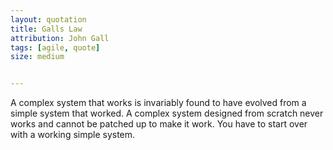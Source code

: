 ```yaml
---
layout: quotation
title: Galls Law
attribution: John Gall
tags: [agile, quote]
size: medium


---
```


A complex system that works is invariably found to have evolved
from a simple system that worked. A complex system designed from
scratch never works and cannot be patched up to make it work. You
have to start over with a working simple system.

